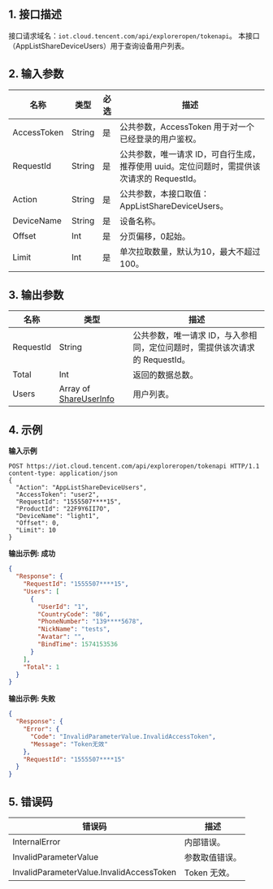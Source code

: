 ## 1. 接口描述
接口请求域名：`iot.cloud.tencent.com/api/exploreropen/tokenapi`。
本接口（AppListShareDeviceUsers）用于查询设备用户列表。

## 2. 输入参数
|名称|类型|必选|描述|
|---|---|---|---|
|AccessToken|String|是|公共参数，AccessToken 用于对一个已经登录的用户鉴权。|
|RequestId|String|是|公共参数，唯一请求 ID，可自行生成，推荐使用 uuid。定位问题时，需提供该次请求的 RequestId。|
|Action|String|是|公共参数，本接口取值：AppListShareDeviceUsers。|
|DeviceName|String|是|设备名称。|
|Offset|Int|是|分页偏移，0起始。|
|Limit|Int|是|单次拉取数量，默认为10，最大不超过100。|

## 3. 输出参数
|名称|类型|描述|
|---|---|---|
|RequestId|String|公共参数，唯一请求 ID，与入参相同，定位问题时，需提供该次请求的 RequestId。|
|Total|Int|返回的数据总数。|
|Users|Array of [ShareUserInfo](https://cloud.tencent.com/document/product/1081/40780#shareuserinfo)|用户列表。|

## 4. 示例
**输入示例**
```HTTP
POST https://iot.cloud.tencent.com/api/exploreropen/tokenapi HTTP/1.1
content-type: application/json
{
  "Action": "AppListShareDeviceUsers",
  "AccessToken": "user2",
  "RequestId": "1555507****15",
  "ProductId": "22F9Y6II7O",
  "DeviceName": "light1",
  "Offset": 0,
  "Limit": 10
}
```
**输出示例:  成功**
```json
{
  "Response": {
    "RequestId": "1555507****15",
    "Users": [
      {
        "UserId": "1",
        "CountryCode": "86",
        "PhoneNumber": "139****5678",
        "NickName": "tests",
        "Avatar": "",
        "BindTime": 1574153536
      }
    ],
    "Total": 1
  }
}
```
**输出示例:  失败**
```json
{
  "Response": {
    "Error": {
      "Code": "InvalidParameterValue.InvalidAccessToken",
      "Message": "Token无效"
    },
    "RequestId": "1555507****15"
  }
}
```


## 5. 错误码
|错误码|描述|
|---|---|
|InternalError|内部错误。|
|InvalidParameterValue|参数取值错误。|
|InvalidParameterValue.InvalidAccessToken|Token 无效。|
